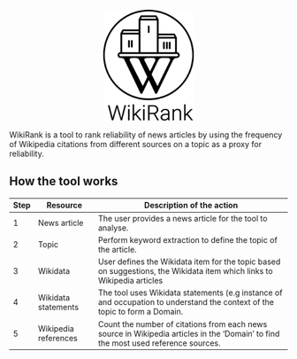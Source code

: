 <p align="center">
  <img height="200" src="logo 2.png">
</p>

WikiRank is a tool to rank reliability of news articles by using the frequency of Wikipedia citations from different sources on a topic as a proxy for reliability.

## How the tool works

| Step | Resource  | Description of the action |
| --- | --- | --- |
| 1 | News article  | The user provides a news article for the tool to analyse. |
| 2 | Topic  | Perform keyword extraction to define the topic of the article. |
| 3 | Wikidata  | User defines the Wikidata item for the topic based on suggestions, the Wikidata item which links to Wikipedia articles  |
| 4 | Wikidata statements  | The tool uses Wikidata statements (e.g instance of and occupation to understand the context of the topic to form a Domain. |
| 5| Wikipedia references  | Count the number of citations from each news source in Wikipedia articles in the ‘Domain’ to find the most used reference sources.  |

